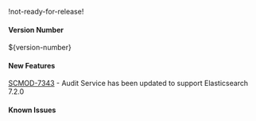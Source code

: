 !not-ready-for-release!

#### Version Number
${version-number}

#### New Features
[SCMOD-7343](https://portal.digitalsafe.net/browse/SCMOD-7060) - Audit Service has been updated to support Elasticsearch 7.2.0

#### Known Issues
